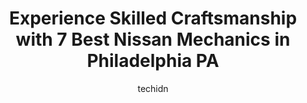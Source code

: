 ---
layout: ampstory
image: https://images.unsplash.com/photo-1632338962846-8319d1e4c0e0?ixlib=rb-4.0.3&ixid=MnwxMjA3fDB8MHxwaG90by1wYWdlfHx8fGVufDB8fHx8&auto=format&fit=crop&w=640&h=853&q=80
author: techidn
featured: false
description: If youre in need of trustworthy and skilled Nissan Mechanic in Philadelphia PA, USA, youll be pleased to discover the 7 best Nissan Mechanic in town. Their expertise and commitment to cust
title: Experience Skilled Craftsmanship with 7 Best Nissan Mechanics in Philadelphia PA
cover:
   title: Experience Skilled Craftsmanship with 7 Best Nissan Mechanics in Philadelphia PA
   subtitle: Rickpate
   background: https://images.unsplash.com/photo-1632338962846-8319d1e4c0e0?ixlib=rb-4.0.3&ixid=MnwxMjA3fDB8MHxwaG90by1wYWdlfHx8fGVufDB8fHx8&auto=format&fit=crop&w=640&h=853&q=80

pages: 
 - layout: thirds
   top: <h1>#1 Shums Auto Repair Philadelphia</h1>
   bottom: "<p>The assistant manager named Chris is very professional and andre the owner hired the right people. I hope Shums repair shop expanded their the business through different </p>"
   background: https://www.knot35.com/toplist/wp-content/uploads/2023/06/best-nissan-mechanic-1-in-philadelphia-pa-1685836077.jpeg
   backgroundblur: true
 - layout: thirds
   top: <h1>#2 Waynes Garage</h1>
   bottom: "<p>4521 Springfield Ave, Philadelphia, PA 19143, United States</p>"
   background: https://www.knot35.com/toplist/wp-content/uploads/2023/06/best-nissan-mechanic-2-in-philadelphia-pa-1685836077.jpeg
   cta:
      link: https://www.knot35.com/toplist/experience-skilled-craftsmanship-with-7-best-nissan-mechanics-in-philadelphia-pa/
      text: Experience Skilled Craftsmanship with 7 Best Nissan Mechanics in Philadelphia PA
 - layout: thirds
   top: <h1>#3 Dons Auto Repair</h1>
   bottom: "<p>1132 E Passyunk Ave, Philadelphia, PA 19147, United States</p>"
   background: https://www.knot35.com/toplist/wp-content/uploads/2023/06/best-nissan-mechanic-3-in-philadelphia-pa-1685836077.jpeg
   cta:
      link: https://www.knot35.com/toplist/experience-skilled-craftsmanship-with-7-best-nissan-mechanics-in-philadelphia-pa/
      text: Experience Skilled Craftsmanship with 7 Best Nissan Mechanics in Philadelphia PA
 - layout: thirds
   top: <h1>#4 Phils Excellent Auto Service Inc</h1>
   bottom: "<p>1841 S 24th St, Philadelphia, PA 19145, United States</p>"
   background: https://images.unsplash.com/photo-1595364397663-fca4f075d796?ixlib=rb-4.0.3&ixid=MnwxMjA3fDB8MHxwaG90by1wYWdlfHx8fGVufDB8fHx8&auto=format&fit=crop&w=640&h=853&q=80
   cta:
      link: https://www.knot35.com/toplist/experience-skilled-craftsmanship-with-7-best-nissan-mechanics-in-philadelphia-pa/
      text: Experience Skilled Craftsmanship with 7 Best Nissan Mechanics in Philadelphia PA
 - layout: thirds
   top: <h1>#5 Romano Automotive Service Center</h1>
   bottom: "<p>4712 N 5th St, Philadelphia, PA 19120, United States</p>"
   background: https://images.unsplash.com/photo-1602536052359-ef94c21c5948?ixlib=rb-4.0.3&ixid=MnwxMjA3fDB8MHxwaG90by1wYWdlfHx8fGVufDB8fHx8&auto=format&fit=crop&w=640&h=853&q=80
   cta:
      link: https://www.knot35.com/toplist/experience-skilled-craftsmanship-with-7-best-nissan-mechanics-in-philadelphia-pa/
      text: Experience Skilled Craftsmanship with 7 Best Nissan Mechanics in Philadelphia PA
 - layout: thirds
   top: <h1>#6 A One Auto</h1>
   bottom: "<p>2433 Washington Ave, Philadelphia, PA 19146, United States</p>"
   background: https://images.unsplash.com/photo-1632260260864-caf7fde5ec36?ixlib=rb-4.0.3&ixid=MnwxMjA3fDB8MHxwaG90by1wYWdlfHx8fGVufDB8fHx8&auto=format&fit=crop&w=640&h=853&q=80
   cta:
      link: https://www.knot35.com/toplist/experience-skilled-craftsmanship-with-7-best-nissan-mechanics-in-philadelphia-pa/
      text: Experience Skilled Craftsmanship with 7 Best Nissan Mechanics in Philadelphia PA
 - layout: thirds
   top: <h1>#7 Reds & Son</h1>
   bottom: "<p>338 N 13th St, Philadelphia, PA 19107, United States</p>"
   background: https://images.unsplash.com/photo-1599422314077-f4dfdaa4cd09?ixlib=rb-4.0.3&ixid=MnwxMjA3fDB8MHxwaG90by1wYWdlfHx8fGVufDB8fHx8&auto=format&fit=crop&w=640&h=853&q=80
   cta:
      link: https://www.knot35.com/toplist/experience-skilled-craftsmanship-with-7-best-nissan-mechanics-in-philadelphia-pa/
      text: Experience Skilled Craftsmanship with 7 Best Nissan Mechanics in Philadelphia PA
 - layout: thirds
   middle: Continue reading...
   background: https://images.unsplash.com/photo-1591393223703-56fe1347ac62?ixlib=rb-4.0.3&ixid=MnwxMjA3fDB8MHxwaG90by1wYWdlfHx8fGVufDB8fHx8&auto=format&fit=crop&w=640&h=853&q=80
   cta:
      link: https://www.knot35.com/toplist/experience-skilled-craftsmanship-with-7-best-nissan-mechanics-in-philadelphia-pa/
      text: Experience Skilled Craftsmanship with 7 Best Nissan Mechanics in Philadelphia PA
      
---
